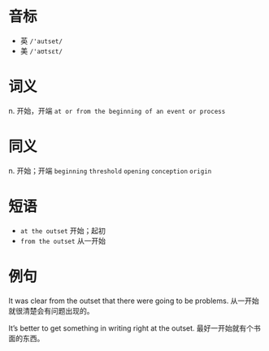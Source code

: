 # 音标

- 英 `/'autset/`
- 美 `/'aʊtsɛt/`

# 词义

n. 开始，开端
`at or from the beginning of an event or process`

# 同义

n. 开始；开端
`beginning` `threshold` `opening` `conception` `origin`

# 短语

- `at the outset` 开始；起初
- `from the outset` 从一开始

# 例句

It was clear from the outset that there were going to be problems.
从一开始就很清楚会有问题出现的。

It’s better to get something in writing right at the outset.
最好一开始就有个书面的东西。



